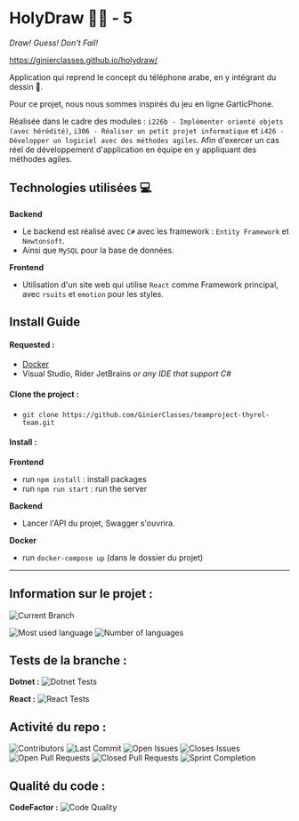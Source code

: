 # HolyDraw 👨‍🎨 - 5

*Draw! Guess! Don't Fail!*

https://ginierclasses.github.io/holydraw/

Application qui reprend le concept du téléphone arabe, en y intégrant du dessin 🎨.

Pour ce projet, nous nous sommes inspirés du jeu en ligne GarticPhone.

Réalisée dans le cadre des modules : `i226b - Implémenter orienté objets (avec hérédité)`, `i306 - Réaliser un petit projet informatique` et `i426 - Développer un logiciel avec des méthodes agiles`. Afin d'exercer un cas réel de développement d'application en équipe en y appliquant des méthodes agiles.

## Technologies utilisées 💻

**Backend**
 * Le backend est réalisé avec `C#` avec les framework : `Entity Framework` et `Newtonsoft`.
 * Ainsi que `MySQL` pour la base de données.

**Frontend**
 * Utilisation d'un site web qui utilise `React` comme Framework principal, avec `rsuits` et `emotion` pour les styles.

## Install Guide
#### Requested :
* [Docker](https://github.com/GinierClasses/teamproject-thyrel-team/wiki/Docker-Tutorial)
* Visual Studio, Rider JetBrains *or any IDE that support C#*

#### Clone the project :
* `git clone https://github.com/GinierClasses/teamproject-thyrel-team.git`

#### Install :

**Frontend**
* run `npm install` : install packages
* run `npm run start` : run the server

**Backend**
* Lancer l'API du projet, Swagger s'ouvrira.

**Docker**
* run `docker-compose up` (dans le dossier du projet)

---

## Information sur le projet :

![Current Branch](https://img.shields.io/badge/branch-sprint--3-blue?style=for-the-badge)

![Most used language](https://img.shields.io/github/languages/top/GinierClasses/teamproject-thyrel-team?style=for-the-badge) 
![Number of languages](https://img.shields.io/github/languages/count/GinierClasses/teamproject-thyrel-team?style=for-the-badge)

## Tests de la branche :

**Dotnet :** ![Dotnet Tests](https://img.shields.io/github/workflow/status/GinierClasses/teamproject-thyrel-team/Dotnet%20test%20validation/master?style=for-the-badge)

**React :** ![React Tests](https://img.shields.io/github/workflow/status/GinierClasses/teamproject-thyrel-team/React%20test%20validation/master?style=for-the-badge)

## Activité du repo :

![Contributors](https://img.shields.io/github/contributors/GinierClasses/teamproject-thyrel-team?style=for-the-badge)
![Last Commit](https://img.shields.io/github/last-commit/GinierClasses/teamproject-thyrel-team?style=for-the-badge)
![Open Issues](https://img.shields.io/github/issues-raw/GinierClasses/teamproject-thyrel-team?style=for-the-badge)
![Closes Issues](https://img.shields.io/github/issues-closed-raw/GinierClasses/teamproject-thyrel-team?style=for-the-badge)
![Open Pull Requests](https://img.shields.io/github/issues-pr-raw/GinierClasses/teamproject-thyrel-team?style=for-the-badge)
![Closed Pull Requests](https://img.shields.io/github/issues-pr-closed/GinierClasses/teamproject-thyrel-team?style=for-the-badge)
![Sprint Completion](https://img.shields.io/github/milestones/progress-percent/GinierClasses/teamproject-thyrel-team/3?style=for-the-badge)

## Qualité du code :

**CodeFactor :** ![Code Quality](https://img.shields.io/codefactor/grade/github/ginierclasses/teamproject-thyrel-team?style=for-the-badge)

